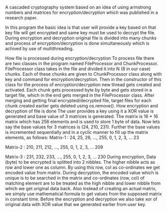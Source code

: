 A cascaded cryptography system based on an idea of using armstrong numbers and matrices for encryption/decryption which was published in a research paper.

In this program the basic idea is that user will provide a key based on that key file will get encrypted and same key must be used to decrypt the file. During encryption and decryption original file is divided into many chunks and process of encryption/decryption is done simultaneously which is achived by use of multithreading.

How file is processed during encryption/decryption
To process file there are two classes in the program named FileProcessor and ChunkProcessor.
FileProcessor class takes in the file and divided it into N (8 in our case) chunks.
Each of these chunks are given to ChunkProcessor class along with key and command for encryption/decryption.
Then in the constructor of this class for the process of encryption/decryption new thread gets created and activated.
Each chunk gets processed byte by byte and gets stored in a target file, which in the end gets merged in the FileProcessor class.
After merging and getting final encrypted/decrypted file, target files for each chunk created earlier gets deleted using os.remove().
How encryption and decryption of file is done
The user provides a key using it a XOR value is generated and base value of 3 matrices is generated.
The matrix is 16 * 16 matrix which has 256 elements and is used to store 1 byte of data.
Now lets say the base values for 3 matrices is (24, 210, 231). Further the base values is incremented sequentially and in a cyclic manner to fill up the matrix elements, as follows:
Matrix-1 : 24, 25, 26, ..., 255, 0, 1, 2, 3, ... 23

Matrix-2 : 210, 211, 212, ..., 255, 0, 1, 2, 3, ... 209

Matrix-3 : 231, 232, 233, ..., 255, 0, 1, 2, 3, ... 230
During encryption, Data (byte) to be encrypted is splitted into 2 nibbles. The higher nibble acts as row and lower one as column. By using this row, col as co-ordinates we get encoded value from matrix.
During decryption, the encoded value which is unique is to be searched in the matrix and co-ordinates (row, col) of matching element are to be treated as the high nibble and lower nibble from which we get original data back.
Also instead of creating an actual matrix, we simply use mathematical formula to get values from the supposed matrix in constant time.
Before the encryption and decryption we also take xor of original data with XOR value that we generated earlier from user key.